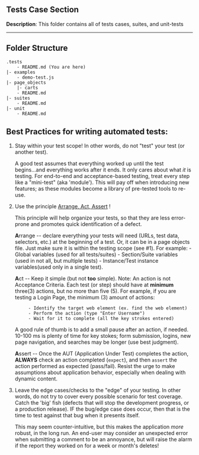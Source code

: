 ## Tests Case Section

**Description**: This folder contains all of tests cases, suites, and unit-tests 

---
## Folder Structure
    .tests
        - README.md (You are here)
    |- examples
        - demo-test.js
    |- page_objects
        |- carts  
        - README.md 
    |- suites
        - README.md 
    |- unit 
        - README.md 

     
## Best Practices for writing automated tests:

1.  Stay within your test scope! In other words, do not "test" your test (or another test).

    A good test assumes that everything worked up until the test begins...and everything works
    after it ends. It only cares about what *it* is testing. For end-to-end and acceptance-based testing, 
    treat every step like a "mini-test" (aka 'module'). This will pay off when introducing new features; 
    as these modules become a library of pre-tested tools to re-use.
  
2. Use the principle [Arrange, Act, Assert](http://wiki.c2.com/?ArrangeActAssert) !

    This principle will help organize your tests, so that they are less error-prone 
    and promotes quick identification of a defect.
   
    **A**rrange -- declare everything your tests will need (URLs, test data, selectors, etc.) at the beginning
    of a test. Or, it can be in a page objects file. Just make sure it is within the testing scope (see #1). 
    For example: 
            - Global variables (used for all tests/suites)
            - Section/Suite variables (used in not all, but multiple tests)
            - Instance/Test instance variables(used only in a single test).
  
    **A**ct -- Keep it simple (but not **too** simple). Note: An action is not Acceptance Criteria. Each test (or step) 
    should have at **minimum** three(3) actions, but no more than five (5). For example, if you are testing
    a Login Page, the minimum (3) amount of actions:
  
            - Identify the target web element (ex. find the web element)
            - Perform the action (type "Enter Username")
            - Wait for it to complete (all the key strokes entered)
            
    A good rule of thumb is to add a small pause after an action, if needed. 10-100 ms is plenty of time for 
    key stokes; form submission, logins, new page navigation, and searches may be longer (use best judgment).
  
    **A**ssert -- Once the AUT (Application Under Test) completes the action, **ALWAYS** check an action 
    completed (`expect`), and then `assert` the action performed as expected (pass/fail). Resist the urge to
    make assumptions about application behavior, especially when dealing with dynamic content.
    
3. Leave the edge cases/checks to the "edge" of your testing. In other words, do not try to cover every possible 
   scenario for test coverage. Catch the 'big' fish (defects that will stop the development progress, or a 
   production release). IF the bug/edge case does occur, then that is the time to test against that bug 
   when it presents itself. 

   This may seem counter-intuitive, but this makes the application *more* robust, in the long run. An end-user
   may consider an unexpected error when submitting a comment to be an annoyance, but will raise the alarm if the report they worked on 
   for a week or month's deletes!